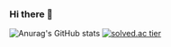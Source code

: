 ### Hi there 👋

![Anurag's GitHub stats](https://github-readme-stats.vercel.app/api?username=Aiden-swda&show_icons=true&theme=radical)
[![solved.ac tier](http://mazassumnida.wtf/api/v2/generate_badge?boj={ldm0830})](https://solved.ac/{ldm0830})
<!--
**Aiden-swda/Aiden-swda** is a ✨ _special_ ✨ repository because its `README.md` (this file) appears on your GitHub profile.

Here are some ideas to get you started:

- 🔭 I’m currently working on ...
- 🌱 I’m currently learning ...
- 👯 I’m looking to collaborate on ...
- 🤔 I’m looking for help with ...
- 💬 Ask me about ...
- 📫 How to reach me: ...
- 😄 Pronouns: ...
- ⚡ Fun fact: ...
-->
